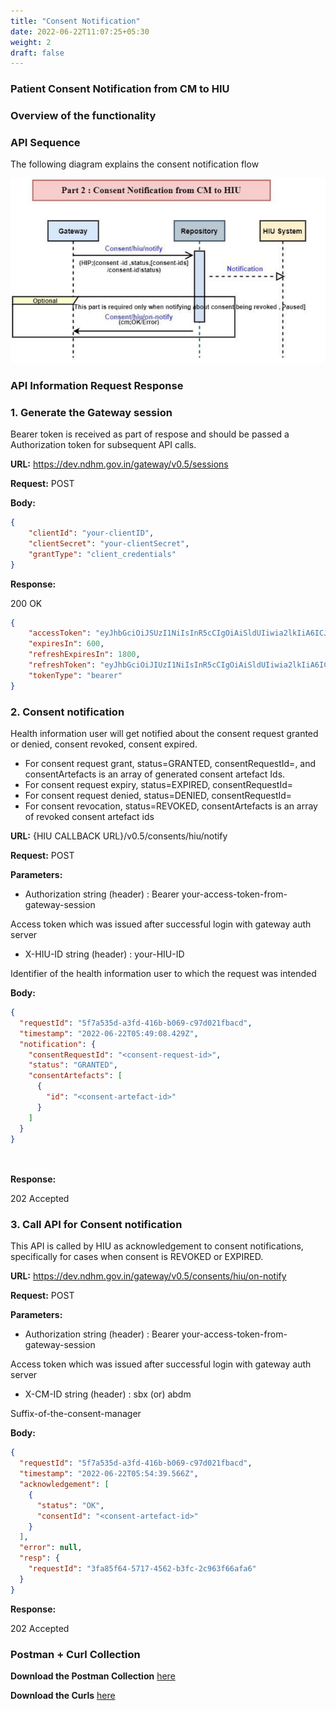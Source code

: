 ```yaml
---
title: "Consent Notification"
date: 2022-06-22T11:07:25+05:30
weight: 2
draft: false
---
```







### Patient Consent Notification from CM to HIU

### Overview of the functionality



### API Sequence

The following diagram explains the consent notification flow

![Consention of Consent Request](./consent_notification_from_CM_to_HIU.PNG)


### API Information Request Response


### 1. Generate the Gateway session

Bearer token is received as part of respose and should be passed a Authorization token for subsequent API calls.

**URL:** https://dev.ndhm.gov.in/gateway/v0.5/sessions

**Request:** POST  

**Body:**

```json
{
    "clientId": "your-clientID",
    "clientSecret": "your-clientSecret",
    "grantType": "client_credentials"
}
```

**Response:** 

200   OK

```json
{
    "accessToken": "eyJhbGciOiJSUzI1NiIsInR5cCIgOiAiSldUIiwia2lkIiA6ICJBbFJiNVdDbThUbTlFSl9JZk85ejA2ajlvQ3Y1MXBLS0ZrbkdiX1RCdkswIn0.eyJleHAiOjE2NTMzNjkyNTYsImlhdCI6MTY1MzM2ODY1NnR",
    "expiresIn": 600,
    "refreshExpiresIn": 1800,
    "refreshToken": "eyJhbGciOiJIUzI1NiIsInR5cCIgOiAiSldUIiwia2lkIiA6ICIyMWU5NzA4OS00ZTcxLTQyNGEtOTAzYS1jOTAyMWM1NmFlNWYifQ.eyJleHAiOjE2NTMzNzA0NTYsImlhdCI6MTY1MzM2ODY1NiwianRpIjoi",
    "tokenType": "bearer"
}
```




### 2. Consent notification

Health information user will get notified about the consent request granted or denied, consent revoked, consent expired.

- For consent request grant, status=GRANTED, consentRequestId=<consent-request-id>, and consentArtefacts is an array of generated consent artefact Ids.
- For consent request expiry, status=EXPIRED, consentRequestId=<consent-request-id>
- For consent request denied, status=DENIED, consentRequestId=<consent-request-id>
- For consent revocation, status=REVOKED, consentArtefacts is an array of revoked consent artefact ids

**URL:** {HIU CALLBACK URL}/v0.5/consents/hiu/notify

**Request:** POST  

**Parameters:**

- Authorization string (header) : Bearer your-access-token-from-gateway-session

Access token which was issued after successful login with gateway auth server

- X-HIU-ID string (header) : your-HIU-ID

Identifier of the health information user to which the request was intended
  
**Body:**

```json
{
  "requestId": "5f7a535d-a3fd-416b-b069-c97d021fbacd",
  "timestamp": "2022-06-22T05:49:08.429Z",
  "notification": {
    "consentRequestId": "<consent-request-id>",
    "status": "GRANTED",
    "consentArtefacts": [
      {
        "id": "<consent-artefact-id>"
      }
    ]
  }
}

    
```

**Response:**

202 	Accepted


    
### 3. Call API for Consent notification

This API is called by HIU as acknowledgement to consent notifications, specifically for cases when consent is REVOKED or EXPIRED.

**URL:** https://dev.ndhm.gov.in/gateway/v0.5/consents/hiu/on-notify

**Request:** POST  
    
**Parameters:**

- Authorization string (header) : Bearer your-access-token-from-gateway-session

Access token which was issued after successful login with gateway auth server

- X-CM-ID string (header) :  sbx (or) abdm

Suffix-of-the-consent-manager

**Body:**

```json
{
  "requestId": "5f7a535d-a3fd-416b-b069-c97d021fbacd",
  "timestamp": "2022-06-22T05:54:39.566Z",
  "acknowledgement": [
    {
      "status": "OK",
      "consentId": "<consent-artefact-id>"
    }
  ],
  "error": null,
  "resp": {
    "requestId": "3fa85f64-5717-4562-b3fc-2c963f66afa6"
  }
}

```


**Response:**

202 	Accepted













### Postman + Curl Collection 

**Download the Postman Collection** [here](/abdm-docs/Postman/)

**Download the Curls** [here](/abdm-docs/Curls/)




